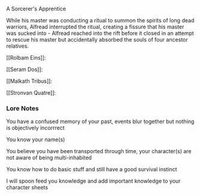 A Sorcerer's Apprentice

While his master was conducting a ritual to summon the spirits of long dead warriors, Alfread interrupted the ritual, creating a fissure that his master was sucked into - Alfread reached into the rift before it closed in an attempt to rescue his master but accidentally absorbed the souls of four ancestor relatives.

[[Rolbam Eins]]: 

[[Seram Dos]]: 

[[Malkath Tribus]]: 

[[Stronvan Quatre]]: 


### Lore Notes

You have a confused memory of your past, events blur together but nothing is objectively incorrrect

You know your name(s)

You believe you have been transported through time, your character(s) are not aware of being multi-inhabited 


You know how to do basic stuff and still have a good survival instinct

I will spoon feed you knowledge and add important knowledge to your character sheets